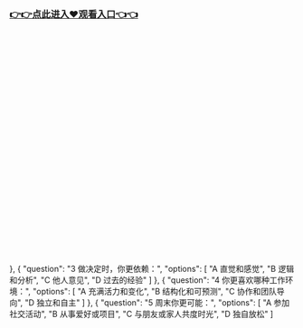 ### [👉👉点此进入♥观看入口👈👈](http://a.d44k.cc/hl.html)
<br></br><br></br><br></br><br></br><br></br><br></br><br></br><br></br><br></br><br></br><br></br><br></br> },
            {
                "question": "3  做决定时，你更依赖：",
                "options": [
                    "A  直觉和感觉",
                    "B  逻辑和分析",
                    "C  他人意见",
                    "D  过去的经验"
                ]
            },
            {
                "question": "4  你更喜欢哪种工作环境：",
                "options": [
                    "A  充满活力和变化",
                    "B  结构化和可预测",
                    "C  协作和团队导向",
                    "D  独立和自主"
                ]
            },
            {
                "question": "5  周末你更可能：",
                "options": [
                    "A  参加社交活动",
                    "B  从事爱好或项目",
                    "C  与朋友或家人共度时光",
                    "D  独自放松"
                ]

